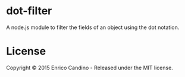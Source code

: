 # dot-filter
A node.js module to filter the fields of an object using the dot notation.

# License
Copyright © 2015 Enrico Candino - Released under the MIT license.
